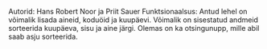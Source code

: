 Autorid: Hans Robert Noor ja Priit Sauer
Funktsionaalsus: Antud lehel on võimalik lisada aineid, koduöid ja kuupäevi. Võimalik on sisestatud andmeid sorteerida kuupäeva, sisu ja aine järgi. Olemas on ka otsingunupp, mille abil saab asju sorteerida.
